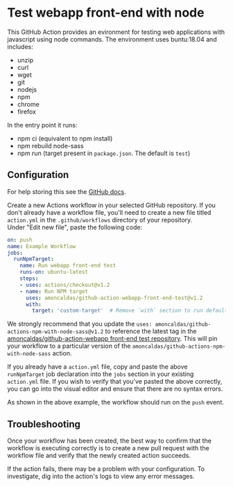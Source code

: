# Test webapp front-end with node

This GitHub Action provides an evironment for testing web applications with javascript using node commands.
The environment uses buntu:18.04 and includes:
- unzip
- curl 
- wget 
- git
- nodejs
- npm
- chrome 
- firefox

In the entry point it runs:
- npm ci (equivalent to npm install)
- npm rebuild node-sass
- npm run <target> (target present in `package.json`. The default is `test`)

## Configuration

For help storing this see the [GitHub docs](https://help.github.com/en/articles/creating-a-github-action).
 
Create a new Actions workflow in your selected GitHub repository. If you don't already have a workflow file, 
you'll need to create a new file titled `action.yml` in the `.github/workflows` directory of your repository.  
Under "Edit new file", paste the following code:

```yaml
on: push
name: Example Workflow
jobs:
  runNpmTarget:
    name: Run webapp front-end test
    runs-on: ubuntu-latest
    steps:
    - uses: actions/checkout@v1.2
    - name: Run NPM target
      uses: amoncaldas/github-action-webapp-front-end-test@v1.2
      with:
        target: 'custom-target'  # Remove `with` section to run default target `test`
```

We strongly recommend that you update the `uses: amoncaldas/github-actions-npm-with-node-sass@v1.2` to reference 
the latest tag in the [amoncaldas/github-action-webapp front-end test repository](https://github.com/amoncaldas/github-action-webapp-front-end-test). 
This will pin your workflow to a particular version of the `amoncaldas/github-actions-npm-with-node-sass` action.

If you already have a `action.yml` file, copy and paste the above `runNpmTarget` job declaration 
into the `jobs` section in your existing `action.yml` file. If you wish to verify that you've 
pasted the above correctly, you can go into the visual editor and ensure that there are no syntax errors.

As shown in the above example, the workflow should run on the `push` event.

## Troubleshooting

Once your workflow has been created, the best way to confirm that the workflow is executing correctly 
is to create a new pull request with the workflow file and verify that the newly created action succeeds.

If the action fails, there may be a problem with your configuration. To investigate, dig into the 
action's logs to view any error messages.
